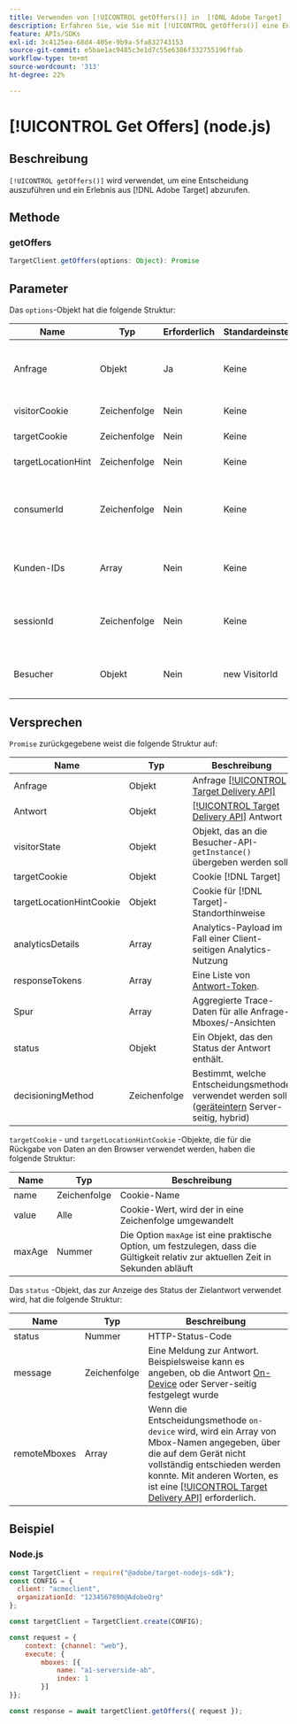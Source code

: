 ```yaml
---
title: Verwenden von [!UICONTROL getOffers()] in  [!DNL Adobe Target]  bei Verwendung der Node.js-SDK
description: Erfahren Sie, wie Sie mit [!UICONTROL getOffers()] eine Entscheidung ausführen und ein Erlebnis von abrufen können [!DNL Adobe Target].
feature: APIs/SDKs
exl-id: 3c4125ea-68d4-405e-9b9a-5fa832743153
source-git-commit: e5bae1ac9485c3e1d7c55e6386f332755196ffab
workflow-type: tm+mt
source-wordcount: '313'
ht-degree: 22%

---
```


# [!UICONTROL Get Offers] (node.js)

## Beschreibung

`[!UICONTROL getOffers()]` wird verwendet, um eine Entscheidung auszuführen und ein Erlebnis aus [!DNL Adobe Target] abzurufen.


## Methode

### getOffers

```js {line-numbers="true"}
TargetClient.getOffers(options: Object): Promise
```

## Parameter

Das `options`-Objekt hat die folgende Struktur:

| Name | Typ | Erforderlich | Standardeinstellung | Beschreibung |
| --- |--- | --- | --- | --- |
| Anfrage | Objekt | Ja | Keine | Entspricht der Anfrage [[!DNL Target] Bereitstellungs-API](/help/dev/implement/delivery-api/overview.md) |
| visitorCookie | Zeichenfolge | Nein | Keine | ECID-Cookie (VisitorId) |
| targetCookie | Zeichenfolge | Nein | Keine | Cookie [!DNL Target] |
| targetLocationHint | Zeichenfolge | Nein | Keine | [!DNL Target] Standorthinweis |
| consumerId | Zeichenfolge | Nein | Keine | Zuordnung von consumerIds für [!UICONTROL Analytics for Target] (A4T) |
| Kunden-IDs | Array | Nein | Keine | Kunden-IDs im VisitorId-kompatiblen Format |
| sessionId | Zeichenfolge | Nein | Keine | Wird zum Verknüpfen mehrerer [!DNL Target] verwendet |
| Besucher | Objekt | Nein | new VisitorId | Externe VisitorId-Instanz bereitstellen |

## Versprechen

`Promise` zurückgegebene weist die folgende Struktur auf:

| Name | Typ | Beschreibung |
| --- | --- | --- |
| Anfrage | Objekt | Anfrage [[!UICONTROL Target Delivery API]](/help/dev/implement/delivery-api/overview.md) |
| Antwort | Objekt | [[!UICONTROL Target Delivery API]](/help/dev/implement/delivery-api/overview.md) Antwort |
| visitorState | Objekt | Objekt, das an die Besucher-API-`getInstance()` übergeben werden soll |
| targetCookie | Objekt | Cookie [!DNL Target] |
| targetLocationHintCookie | Objekt | Cookie für [!DNL Target]-Standorthinweise |
| analyticsDetails | Array | Analytics-Payload im Fall einer Client-seitigen Analytics-Nutzung |
| responseTokens | Array | Eine Liste von [Antwort-Token](https://experienceleague.adobe.com/docs/target/using/administer/response-tokens.html?lang=de&). |
| Spur | Array | Aggregierte Trace-Daten für alle Anfrage-Mboxes/-Ansichten |
| status | Objekt | Ein Objekt, das den Status der Antwort enthält. |
| decisioningMethod | Zeichenfolge | Bestimmt, welche Entscheidungsmethode verwendet werden soll ([geräteintern](/help/dev/implement/server-side/sdk-guides/on-device-decisioning/overview.md) Server-seitig, hybrid) |

`targetCookie` - und `targetLocationHintCookie` -Objekte, die für die Rückgabe von Daten an den Browser verwendet werden, haben die folgende Struktur:

| Name | Typ | Beschreibung |
| --- | --- | --- |
| name | Zeichenfolge | Cookie-Name |
| value | Alle | Cookie-Wert, wird der in eine Zeichenfolge umgewandelt |
| maxAge | Nummer | Die Option `maxAge` ist eine praktische Option, um festzulegen, dass die Gültigkeit relativ zur aktuellen Zeit in Sekunden abläuft |

Das `status` -Objekt, das zur Anzeige des Status der Zielantwort verwendet wird, hat die folgende Struktur:

| Name | Typ | Beschreibung |
| --- | --- | --- |
| status | Nummer | HTTP-Status-Code |
| message | Zeichenfolge | Eine Meldung zur Antwort. Beispielsweise kann es angeben, ob die Antwort [On-Device](/help/dev/implement/server-side/sdk-guides/on-device-decisioning/overview.md) oder Server-seitig festgelegt wurde |
| remoteMboxes | Array | Wenn die Entscheidungsmethode `on-device` wird, wird ein Array von Mbox-Namen angegeben, über die auf dem Gerät nicht vollständig entschieden werden konnte. Mit anderen Worten, es ist eine [[!UICONTROL Target Delivery API]](/help/dev/implement/delivery-api/overview.md) erforderlich. |

## Beispiel

### Node.js

```js {line-numbers="true"}
const TargetClient = require("@adobe/target-nodejs-sdk");
const CONFIG = {
  client: "acmeclient",
  organizationId: "1234567890@AdobeOrg"
};

const targetClient = TargetClient.create(CONFIG);

const request = {
    context: {channel: "web"},
    execute: {
        mboxes: [{
            name: "a1-serverside-ab",
            index: 1
        }]
}};

const response = await targetClient.getOffers({ request });
```

